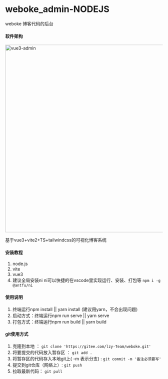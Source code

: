 # weboke_admin-NODEJS

weboke 博客代码的后台

#### 软件架构

<img width="600" alt="vue3-admin" src="https://user-images.githubusercontent.com/54432435/112945709-32826f00-9167-11eb-9c23-bbf5a97ec8d4.png">

基于vue3+vite2+TS+tailwindcss的可视化博客系统

#### 安装教程


1. node.js
2. vite
3. vue3
4. 建议全局安装ni ni可以快捷的在vscode里实现运行、安装、打包等  `npm i -g @antfu/ni`

#### 使用说明

1. 终端运行npm install || yarn install (建议用yarn，不会出现问题)
2. 启动方式：终端运行npm run serve || yarn serve
3. 打包方式：终端运行npm run build || yarn build

#### git使用方式

1. 克隆到本地 ：
`git clone 'https://gitee.com/lzy-Team/weboke.git'`
2. 将要提交的代码放入暂存区 ：
`git add .`
3. 将暂存区的代码存入本地git上( -m 表示分支) :
`git commit -m '备注必须要写'`
4. 提交到git仓库（网络上）:
`git push`
5. 拉取最新代码：
`git pull`
